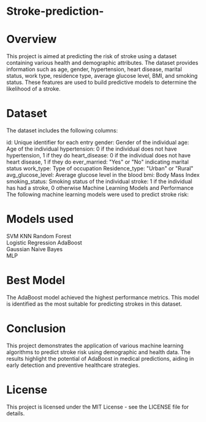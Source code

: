 # Stroke-prediction-

# Overview
This project is aimed at predicting the risk of stroke using a dataset containing various health and demographic attributes. The dataset provides information such as age, gender, hypertension, heart disease, marital status, work type, residence type, average glucose level, BMI, and smoking status. These features are used to build predictive models to determine the likelihood of a stroke.

# Dataset
The dataset includes the following columns:

id: Unique identifier for each entry
gender: Gender of the individual
age: Age of the individual
hypertension: 0 if the individual does not have hypertension, 1 if they do
heart_disease: 0 if the individual does not have heart disease, 1 if they do
ever_married: "Yes" or "No" indicating marital status
work_type: Type of occupation
Residence_type: "Urban" or "Rural"
avg_glucose_level: Average glucose level in the blood
bmi: Body Mass Index
smoking_status: Smoking status of the individual
stroke: 1 if the individual has had a stroke, 0 otherwise
Machine Learning Models and Performance
The following machine learning models were used to predict stroke risk:

# Models used
SVM	
KNN	
Random Forest	
Logistic Regression	
AdaBoost	
Gaussian Naive Bayes	
MLP	

# Best Model
The AdaBoost model achieved the highest performance metrics. This model is identified as the most suitable for predicting strokes in this dataset.

# Conclusion
This project demonstrates the application of various machine learning algorithms to predict stroke risk using demographic and health data. The results highlight the potential of AdaBoost in medical predictions, aiding in early detection and preventive healthcare strategies.

# License
This project is licensed under the MIT License - see the LICENSE file for details.
